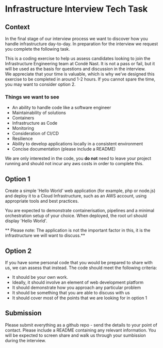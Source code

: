 # Infrastructure Interview Tech Task

## Context

In the final stage of our interview process we want to discover how you handle infrastructure day-to-day. In preparation for the interview we request you complete the following task.

This is a coding exercise to help us assess candidates looking to join the Infrastructure Engineering team at Condé Nast. It is not a pass or fail, but it will be used as the basis for questions and discussion in the interview.   
We appreciate that your time is valuable, which is why we’ve designed this exercise to be completed in around 1-2 hours. If you cannot spare the time, you may want to consider option 2.

 
### Things we want to see

- An ability to handle code like a software engineer
- Maintainability of solutions
- Containers
- Infrastructure as Code
- Monitoring
- Consideration of CI/CD
- Resilience
- Ability to develop applications locally in a consistent environment
- Concise documentation (please include a README)

We are only interested in the code, you **do not** need to leave your project running and should not incur any aws costs in order to complete this.

## Option 1

Create a simple 'Hello World' web application (for example, php or node.js) and deploy it to a Cloud Infrastructure, such as an AWS account, using appropriate tools and best practices. 

You are expected to demonstrate containerisation, pipelines and a minimal orchestration setup of your choice.  When deployed, the root url should display 'Hello World'. 

** Please note:  The application is not the important factor in this, it is the infrastructure we will want to discuss.**

## Option 2

If you have some personal code that you would be prepared to share with us, we can assess that instead.  The code should meet the following criteria:

- It should be your own work.
- Ideally, it should involve an element of web development platform
- It should demonstrate how you approach any particular problem
- It should be something that you are able to discuss with us
- It should cover most of the points that we are looking for in option 1

## Submission

Please submit everything as a github repo - send the details to your point of contact.  Please include a README containing any relevant information.
You will be expected to screen share and walk us through your sumbission during the interview.
